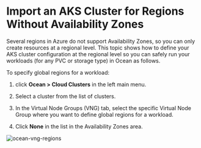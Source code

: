 # Import an AKS Cluster for Regions Without Availability Zones

Several regions in Azure do not support Availability Zones, so you can only create resources at a regional level. This topic shows how to define your AKS cluster configuration at the regional level so you can safely run your workloads (for any PVC or storage type) in Ocean as follows.

To specify global regions for a workload:

1. click **Ocean > Cloud Clusters** in the left main menu.

2. Select a cluster from the list of clusters.

3. In the Virtual Node Groups (VNG) tab, select the specific Virtual Node Group where you want to define global regions for a workload.

4. Click **None** in the list in the Availability Zones area.

![ocean-vng-regions](https://github.com/user-attachments/assets/672f04bf-3b58-46aa-8a51-d8e91f124fa3)

